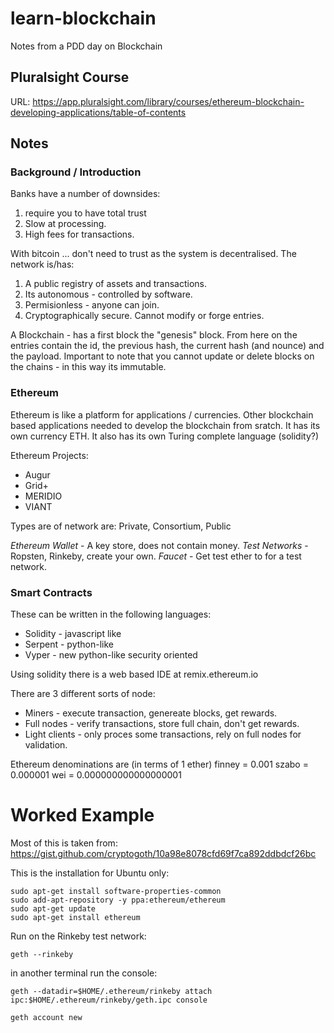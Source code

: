 # learn-blockchain
Notes from a PDD day on Blockchain

## Pluralsight Course

URL: https://app.pluralsight.com/library/courses/ethereum-blockchain-developing-applications/table-of-contents

## Notes

### Background / Introduction

Banks have a number of downsides: 

  1. require you to have total trust 
  2. Slow at processing.
  3. High fees for transactions.

With bitcoin ... don't need to trust as the system is decentralised. 
The network is/has:

  1. A public registry of assets and transactions.
  2. Its autonomous - controlled by software.
  3. Permisionless - anyone can join.
  4. Cryptographically secure. Cannot modify or forge entries.

A Blockchain - has a first block the "genesis" block. 
From here on the entries contain the id, the previous hash, the current hash (and nounce) and the payload.
Important to note that you cannot update or delete blocks on the chains - in this way its immutable.

### Ethereum

Ethereum is like a platform for applications / currencies. Other blockchain based applications needed to develop the blockchain from sratch.
It has its own currency ETH. It also has its own Turing complete language (solidity?)

Ethereum Projects:
  * Augur
  * Grid+
  * MERIDIO
  * VIANT

Types are of network are: Private, Consortium, Public

*Ethereum Wallet* - A key store, does not contain money.
*Test Networks* - Ropsten, Rinkeby, create your own.
*Faucet* - Get test ether to for a test network.


### Smart Contracts

These can be written in the following languages:
  * Solidity - javascript like
  * Serpent - python-like
  * Vyper - new python-like security oriented

Using solidity there is a web based IDE at remix.ethereum.io

There are 3 different sorts of node:
  * Miners - execute transaction, genereate blocks, get rewards.
  * Full nodes - verify transactions, store full chain, don't get rewards.
  * Light clients - only proces some transactions, rely on full nodes for validation.

Ethereum denominations are (in terms of 1 ether)
finney = 0.001
szabo = 0.000001
wei = 0.000000000000000001

# Worked Example
Most of this is taken from:
https://gist.github.com/cryptogoth/10a98e8078cfd69f7ca892ddbdcf26bc

This is the installation for Ubuntu only:
```
sudo apt-get install software-properties-common
sudo add-apt-repository -y ppa:ethereum/ethereum
sudo apt-get update
sudo apt-get install ethereum
```

Run on the Rinkeby test network:
```
geth --rinkeby
```

in another terminal run the console:
```
geth --datadir=$HOME/.ethereum/rinkeby attach ipc:$HOME/.ethereum/rinkeby/geth.ipc console
```

```
geth account new
```

